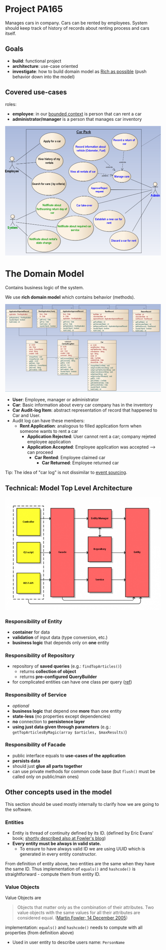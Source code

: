 # Project PA165

Manages cars in company. Cars can be rented by employees. System should keep track of history of records about renting process and cars itself.

## Goals

- **build**: functional project
- **architecture**: use-case oriented
- **investigate**: how to build domain model as [Rich as possible](http://stackoverflow.com/questions/23314330/rich-vs-anemic-domain-model) (push behavior down into the model)

## Covered use-cases

roles:
- **employee**: in our [bounded context](http://martinfowler.com/bliki/BoundedContext.html) is person that can rent a car
- **administrator/manager** is a person that manages car inventory

![Use-case diagram](diagrams/use-cases.png)

# The Domain Model

Contains business logic of the system.

We use **rich domain model** which contains behavior (methods).

![Entities class diagram](diagrams/entities-class.png)

- **User**: Employee, manager or administrator
- **Car**: Basic information about every car company has in the inventory
- **Car Audit-log Item**: abstract representation of record that happened to Car and User.
- Audit log can have these members:
	- **Rent Application**: analogous to filled application form when someone wants to rent a car
		- **Application Rejected**: User cannot rent a car; company rejeted employee application
		- **Application Accepted**: Employee application was accepted --> can proceed
			- **Car Rented**: Employee claimed car
				- **Car Returned**: Employee returned car

Tip: The idea of "car log" is not dissimilar to [event sourcing](https://www.youtube.com/watch?v=JHGkaShoyNs).






## Technical: Model Top Level Architecture

![Model top-level architecture](diagrams/model-architecture.png)

### Responsibility of Entity

- **container** for data
- **validation** of input data (type conversion, etc.)
- **business logic** that depends only on **one** entity

### Responsibility of Repository
- repository of **saved queries** (e.g.: `findTopArticles()`)
  - returns **collection of object**
  - returns **pre-configured QueryBuilder**
- for complicated entities can have one class per query ([ref](http://www.rarous.net/weblog/377-domenove-dotazy.aspx))

### Responsibility of Service
- *optional*
- **business logic** that depend one **more** than one entity
- **state-less** (no properties except dependencies)
- **no** connection to **persistence layer**
- **using just data given through parameters** (e.g.: `getTopArticlesByMagic(array $articles, $maxResults)`)

### Responsibility of Facade
- public interface equals to **use-cases of the application**
- **persists data**
- should just **glue all parts together**
- can use private methods for common code base (but `flush()` must be called only on public/main ones)







## Other concepts used in the model

This section should be used mostly internally to clarify how we are going to the software.

### Entities

- Entity is thread of continuity defined by its ID. (defined by Eric Evans' book; [shortly described also at Fowler's blog](http://martinfowler.com/bliki/EvansClassification.html))
- **Every entity must be always in valid state.**
	- To ensure to have always valid ID we are using UUID which is generated in every entity constructor.

From definition of entity above, two entities are the same when they have the same ID. Thus implementation of `equals()` and `hashcode()` is straightforward - compute them from entity ID.

### Value Objects

Value Objects are 

> Objects that matter only as the combination of their attributes. Two value objects with the same values for all their attributes are considered equal. ([Martin Fowler; 14 December 2005](http://martinfowler.com/bliki/EvansClassification.html)) 

implementation: `equals()` and `hashcode()` needs to compute with all properties (from definition above)

- Used in user entity to describe users name: `PersonName`
